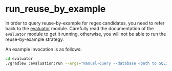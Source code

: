 # run_reuse_by_example

In order to query reuse-by-example for regex candidates, you need to refer back to the [evaluator](../evaluator/evaluation/src/main/java/edu/institution/lab/evaluation/commands/ManualQueryCommand.java) module. Carefully read the documentation of the `evaluator` module to get it running, otherwise, you will not be able to run the reuse-by-example strategy.

An example invocation is as follows:

```bash
cd evaluator
./gradlew :evaluation:run --args="manual-query --database <path to SQLite regex reuse database file)> --output <path to output NDJSON file for candidates> <path to file that contains test suites (i.e., regex composition bench)>"
```